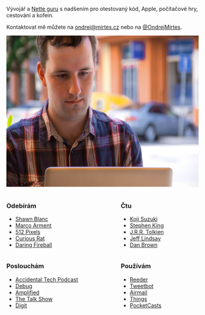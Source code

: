 Vývojář a [Nette guru](/nette-guru) s nadšením pro otestovaný kód, Apple, počítačové hry, cestování a kofein.

Kontaktovat mě můžete na <ondrej@mirtes.cz> nebo na [@OndrejMirtes](https://twitter.com/OndrejMirtes).

<p class="about-photo">
	<img src="/images/about-foto.jpg" width="592" height="397" />
</p>

<div style="float: left; width: 300px;">

### Odebírám

- [Shawn Blanc](http://shawnblanc.net/)
- [Marco Arment](http://www.marco.org/)
- [512 Pixels](http://512pixels.net/)
- [Curious Rat](http://curiousrat.com/)
- [Daring Fireball](http://daringfireball.net/)

</div>

<div style="float: left;">

### Čtu

- [Koji Suzuki](http://www.amazon.com/s/ref=nb_sb_noss_1?url=search-alias%3Dstripbooks&field-keywords=Koji+Suzuki)
- [Stephen King](http://www.amazon.com/s/ref=nb_sb_noss_1?url=search-alias%3Dstripbooks&field-keywords=Stephen+King)
- [J.R.R. Tolkien](http://www.amazon.com/s/ref=nb_sb_noss_1?url=search-alias%3Dstripbooks&field-keywords=J.R.R.+Tolkien)
- [Jeff Lindsay](http://www.amazon.com/s/ref=nb_sb_noss_1?url=search-alias%3Dstripbooks&field-keywords=Jeff+Lindsay)
- [Dan Brown](http://www.amazon.com/s/ref=nb_sb_noss_1?url=search-alias%3Dstripbooks&field-keywords=Dan+Brown)

</div>

<div style="float: left; width: 300px; clear: both;">

### Poslouchám

- [Accidental Tech Podcast](http://atp.fm/)
- [Debug](http://www.imore.com/tag/debug)
- [Amplified](http://5by5.tv/amplified)
- [The Talk Show](http://muleradio.net/thetalkshow/)
- [Digit](http://www.digit.cz/)

</div>

<div style="float: left;">

### Používám

- [Reeder](http://reederapp.com/)
- [Tweetbot](http://tapbots.com/software/tweetbot/)
- [Airmail](http://airmailapp.com/)
- [Things](http://culturedcode.com/things/)
- [PocketCasts](http://www.shiftyjelly.com/pocketcasts)

</div>